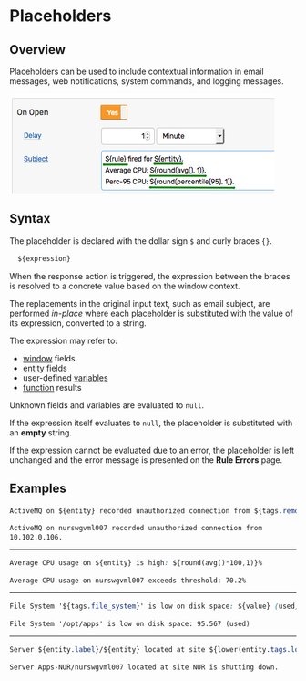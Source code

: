# Placeholders

## Overview

Placeholders can be used to include contextual information in email messages, web notifications, system commands, and logging messages.

![](images/placeholders-email.png)

## Syntax

The placeholder is declared with the dollar sign `$` and curly braces `{}`.

```php
  ${expression}
```
When the response action is triggered, the expression between the braces is resolved to a concrete value based on the window context.

The replacements in the original input text, such as email subject, are performed _in-place_ where each placeholder is substituted with the value of its expression, converted to a string.

The expression may refer to:

* [window](window.md#window-fields) fields
* [entity](../api/meta/entity/list.md#fields) fields
* user-defined [variables](variables.md)
* [function](functions.md) results

Unknown fields and variables are evaluated to `null`.

If the expression itself evaluates to `null`, the placeholder is substituted with an **empty** string.

If the expression cannot be evaluated due to an error, the placeholder is left unchanged and the error message is presented on the **Rule Errors** page.

## Examples

```css
ActiveMQ on ${entity} recorded unauthorized connection from ${tags.remoteaddress}.
```
```
ActiveMQ on nurswgvml007 recorded unauthorized connection from 10.102.0.106.
```

---

```css
Average CPU usage on ${entity} is high: ${round(avg()*100,1)}%
```
```
Average CPU usage on nurswgvml007 exceeds threshold: 70.2%
```

---

```css
File System '${tags.file_system}' is low on disk space: ${value} (used)
```
```
File System '/opt/apps' is low on disk space: 95.567 (used)
```

---

```css
Server ${entity.label}/${entity} located at site ${lower(entity.tags.location)} is shutting down.
```
```
Server Apps-NUR/nurswgvml007 located at site NUR is shutting down.
```
